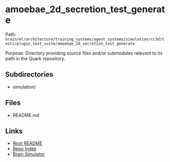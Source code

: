 # amoebae_2d_secretion_test_generate

Path: `brain/ml/architecture/training_systems/agent_systems/simulation/cc3d/tests/plugin_test_suite/amoebae_2d_secretion_test_generate`

Purpose: Directory providing source files and/or submodules relevant to its path in the Quark repository.

## Subdirectories
- simulation/

## Files
- README.md

## Links
- [Root README](../../../../../../../../../README.md)
- [Repo Index](../../../../../../../../../repo_index.json)
- [Brain Simulator](../../../../../../../../../brain/architecture/brain_simulator.py)
